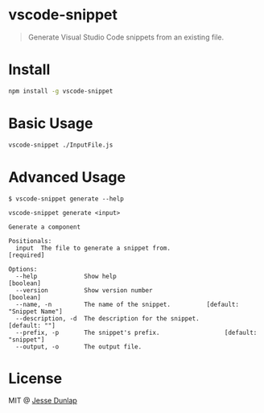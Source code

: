 # vscode-snippet
> Generate Visual Studio Code snippets from an existing file. 

# Install

```bash
npm install -g vscode-snippet
```

# Basic Usage

```bash
vscode-snippet ./InputFile.js
```

# Advanced Usage

```
$ vscode-snippet generate --help

vscode-snippet generate <input>

Generate a component

Positionals:
  input  The file to generate a snippet from.                         [required]

Options:
  --help             Show help                                         [boolean]
  --version          Show version number                               [boolean]
  --name, -n         The name of the snippet.          [default: "Snippet Name"]
  --description, -d  The description for the snippet.              [default: ""]
  --prefix, -p       The snippet's prefix.                  [default: "snippet"]
  --output, -o       The output file.
```

# License

MIT @ [Jesse Dunlap](https://github.com/jessedunlap)

